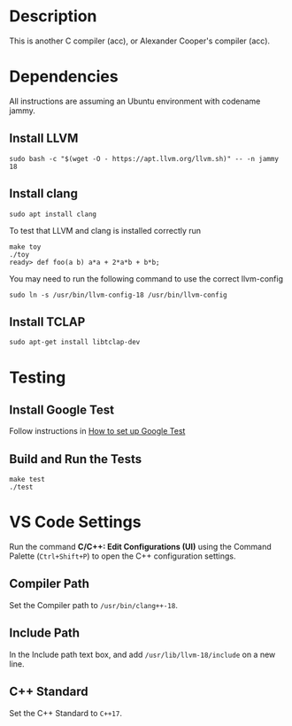 # Description
This is another C compiler (acc), or Alexander Cooper's compiler (acc).

# Dependencies
All instructions are assuming an Ubuntu environment with codename jammy.

## Install LLVM
```
sudo bash -c "$(wget -O - https://apt.llvm.org/llvm.sh)" -- -n jammy 18
```

## Install clang
```
sudo apt install clang
```

To test that LLVM and clang is installed correctly run
```
make toy
./toy
ready> def foo(a b) a*a + 2*a*b + b*b;
```

You may need to run the following command to use the correct llvm-config
```
sudo ln -s /usr/bin/llvm-config-18 /usr/bin/llvm-config
```

## Install TCLAP
```
sudo apt-get install libtclap-dev
```

# Testing

## Install Google Test
Follow instructions in [How to set up Google Test](https://stackoverflow.com/questions/13513905/how-to-set-up-googletest-as-a-shared-library-on-linux)

## Build and Run the Tests
```
make test
./test
```

# VS Code Settings
Run the command **C/C++: Edit Configurations (UI)** using the Command Palette (`Ctrl+Shift+P`) to open the C++ configuration settings.

## Compiler Path
Set the Compiler path to `/usr/bin/clang++-18`.

## Include Path
In the Include path text box, and add `/usr/lib/llvm-18/include` on a new line.

## C++ Standard
Set the C++ Standard to `C++17`.

